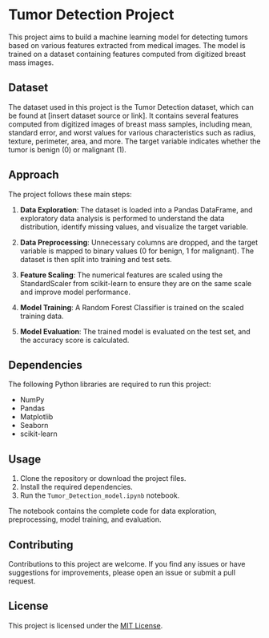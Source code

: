 # Tumor Detection Project

This project aims to build a machine learning model for detecting tumors based on various features extracted from medical images. The model is trained on a dataset containing features computed from digitized breast mass images.

## Dataset

The dataset used in this project is the Tumor Detection dataset, which can be found at [insert dataset source or link]. It contains several features computed from digitized images of breast mass samples, including mean, standard error, and worst values for various characteristics such as radius, texture, perimeter, area, and more. The target variable indicates whether the tumor is benign (0) or malignant (1).

## Approach

The project follows these main steps:

1. **Data Exploration**: The dataset is loaded into a Pandas DataFrame, and exploratory data analysis is performed to understand the data distribution, identify missing values, and visualize the target variable.

2. **Data Preprocessing**: Unnecessary columns are dropped, and the target variable is mapped to binary values (0 for benign, 1 for malignant). The dataset is then split into training and test sets.

3. **Feature Scaling**: The numerical features are scaled using the StandardScaler from scikit-learn to ensure they are on the same scale and improve model performance.

4. **Model Training**: A Random Forest Classifier is trained on the scaled training data.

5. **Model Evaluation**: The trained model is evaluated on the test set, and the accuracy score is calculated.

## Dependencies

The following Python libraries are required to run this project:

- NumPy
- Pandas
- Matplotlib
- Seaborn
- scikit-learn

## Usage

1. Clone the repository or download the project files.
2. Install the required dependencies.
3. Run the `Tumor_Detection_model.ipynb` notebook.

The notebook contains the complete code for data exploration, preprocessing, model training, and evaluation.

## Contributing

Contributions to this project are welcome. If you find any issues or have suggestions for improvements, please open an issue or submit a pull request.

## License

This project is licensed under the [MIT License](LICENSE).
